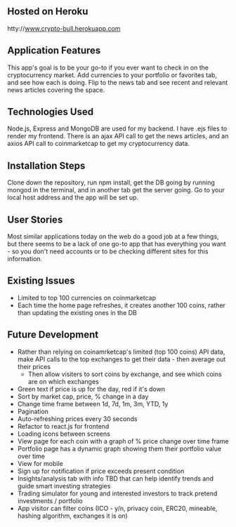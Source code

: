 ## Hosted on Heroku
htty://www.crypto-bull.herokuapp.com

## Application Features
This app's goal is to be your go-to if you ever want to check in on the cryptocurrency market. Add currencies to your portfolio or favorites tab, and see how each is doing. Flip to the news tab and see recent and relevant news articles covering the space.

## Technologies Used
Node.js, Express and MongoDB are used for my backend. I have .ejs files to render my frontend.  There is an ajax API call to get the news articles, and an axios API call to coinmarketcap to get my cryptocurrency data.

## Installation Steps
Clone down the repository, run npm install, get the DB going by running mongod in the terminal, and in another tab get the server going. Go to your local host address and the app will be set up.

## User Stories
Most similar applications today on the web do a good job at a few things, but there seems to be a lack of one go-to app that has everything you want - so you don't need accounts or to be checking different sites for this information.

## Existing Issues
* Limited to top 100 currencies on coinmarketcap
* Each time the home page refreshes, it creates another 100 coins, rather than updating the existing ones in the DB

## Future Development
* Rather than relying on coinamrketcap's limited (top 100 coins) API data, make API calls to the top exchanges to get their data - then average out their prices
  * Then allow visiters to sort coins by exchange, and see which coins are on which exchanges
* Green text if price is up for the day, red if it's down
* Sort by market cap, price, % change in a day
* Change time frame between 1d, 7d, 1m, 3m, YTD, 1y
* Pagination
* Auto-refreshing prices every 30 seconds
* Refactor to react.js for frontend
* Loading icons between screens
* View page for each coin with a graph of % price change over time frame
* Portfolio page has a dynamic graph showing them their portfolio value over time
* View for mobile
* Sign up for notification if price exceeds present condition
* Insights/analysis tab with info TBD that can help identify trends and guide smart investing strategies
* Trading simulator for young and interested investors to track pretend investments / portfolio
* App visitor can filter coins (ICO - y/n, privacy coin, ERC20, mineable, hashing algorithm, exchanges it is on)
